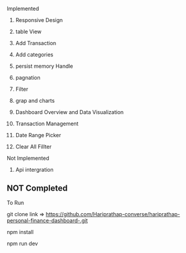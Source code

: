 Implemented

1. Responsive Design

2. table View

3. Add Transaction

4. Add categories

5. persist memory Handle

6. pagnation

7. Filter

8. grap and charts

9. Dashboard Overview and Data Visualization

10. Transaction Management

11. Date Range Picker

12. Clear All Fillter

Not Implemented

1. Api intergration

## NOT Completed

To Run

git clone link => https://github.com/Hariprathap-converse/hariprathap-personal-finance-dashboard-.git

npm install

npm run dev
